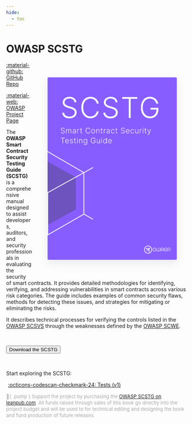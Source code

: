 ```yaml
---
hide:
  - toc
---
```


# OWASP SCSTG

<img src="../assets/scstg_cover.png" align="right" style="border-radius: 3px; margin: 3em; box-shadow: rgba(149, 157, 165, 0.2) 0px 8px 24px;" width="350px" />

<a href="https://github.com/OWASP/www-project-smart-contract-security-testing-guide/">:material-github: GitHub Repo</a>

<a href="https://owasp.org/www-project-smart-contract-security-testing-guide">:material-web: OWASP Project Page</a>

The **OWASP Smart Contract Security Testing Guide (SCSTG)** is a comprehensive manual designed to assist developers, auditors, and security professionals in evaluating the security of smart contracts. It provides detailed methodologies for identifying, verifying, and addressing vulnerabilities in smart contracts across various risk categories. The guide includes examples of common security flaws, methods for detecting these issues, and strategies for mitigating or eliminating the risks. 

It describes technical processes for verifying the controls listed in the [OWASP SCSVS](https://scs.owasp.org/SCSVS) through the weaknesses defined by the [OWASP SCWE](https://scs.owasp.org/SCWE).

<br>

<button class="scs-button" onclick="window.location.href='https://github.com/OWASP/www-project-smart-contract-security-testing-guide/releases/download/v0.0.1/OWASP_Smart_Contract_Security_Testing_Guide_v0.0.1.pdf';"> Download the SCSTG</button>

<br>

Start exploring the SCSTG:

<a href="/SCSTG/tests/" class="md-button md-button--primary" style="margin: 5px; min-width: 12em; text-align: center;">:octicons-codescan-checkmark-24:  Tests (v1)</a>


<span style="color: darkgray; font-size: small"> :blue_heart:{ .pump } Support the project by purchasing the [OWASP SCSTG on leanpub.com](https://leanpub.com/www-project-smart-contract-security-testing-guide). All funds raised through sales of this book go directly into the project budget and will be used to for technical editing and designing the book and fund production of future releases.</span>

<br>

